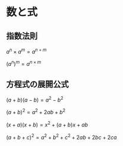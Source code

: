 # 数と式



## 指数法則

$a^n \times a^m = a^{n+m}$

$(a^n)^m = a^{n\times m}$



## 方程式の展開公式

$(a+b)(a-b) = a^2 - b^2$

$(a+b)^2 = a^2 + 2ab + b^2$

$(x+a)(x+b) = x^2 + (a+b)x + ab$

$(a+b+c)^2 = a^2 + b^2 + c^2 + 2ab + 2bc + 2ca$



